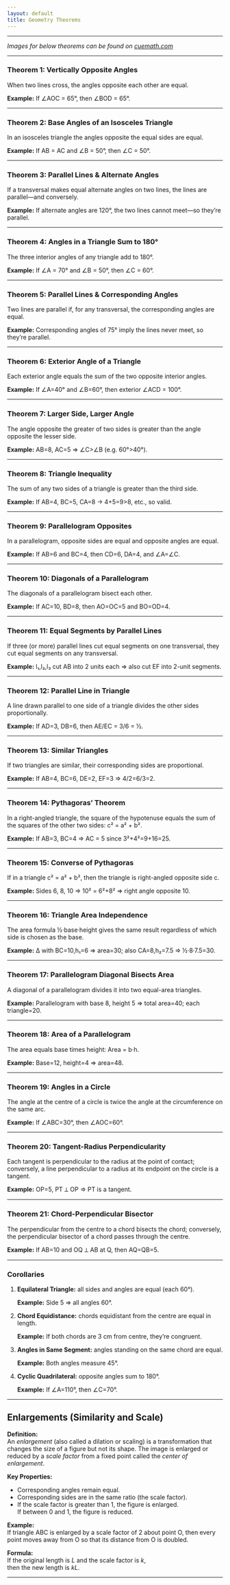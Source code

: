 ```yaml
---
layout: default
title: Geometry Theorems
---
```


<div>
  <hr>
   
  *Images for below theorems can be found on [cuemath.com](https://www.cuemath.com/geometry/)*

  <hr>

  <!-- THEOREM 1 -->
  <h3>Theorem 1: Vertically Opposite Angles</h3>
  <p>When two lines cross, the angles opposite each other are equal.</p>
  
  <p><strong>Example:</strong> If ∠AOC = 65°, then ∠BOD = 65°.</p>

  <hr>

  <!-- THEOREM 2 -->
  <h3>Theorem 2: Base Angles of an Isosceles Triangle</h3>
  <p>In an isosceles triangle the angles opposite the equal sides are equal.</p>
  
  <p><strong>Example:</strong> If AB = AC and ∠B = 50°, then ∠C = 50°.</p>

  <hr>

  <!-- THEOREM 3 -->
  <h3>Theorem 3: Parallel Lines &amp; Alternate Angles</h3>
  <p>If a transversal makes equal alternate angles on two lines, the lines are parallel—and conversely.</p>
  
  <p><strong>Example:</strong> If alternate angles are 120°, the two lines cannot meet—so they’re parallel.</p>

  <hr>

  <!-- THEOREM 4 -->
  <h3>Theorem 4: Angles in a Triangle Sum to 180°</h3>
  <p>The three interior angles of any triangle add to 180°.</p>
  
  <p><strong>Example:</strong> If ∠A = 70° and ∠B = 50°, then ∠C = 60°.</p>

  <hr>

  <!-- THEOREM 5 -->
  <h3>Theorem 5: Parallel Lines &amp; Corresponding Angles</h3>
  <p>Two lines are parallel if, for any transversal, the corresponding angles are equal.</p>
 
  <p><strong>Example:</strong> Corresponding angles of 75° imply the lines never meet, so they’re parallel.</p>

  <hr>

  <!-- THEOREM 6 -->
  <h3>Theorem 6: Exterior Angle of a Triangle</h3>
  <p>Each exterior angle equals the sum of the two opposite interior angles.</p>
 
  <p><strong>Example:</strong> If ∠A=40° and ∠B=60°, then exterior ∠ACD = 100°.</p>

  <hr>

  <!-- THEOREM 7 -->
  <h3>Theorem 7: Larger Side, Larger Angle</h3>
  <p>The angle opposite the greater of two sides is greater than the angle opposite the lesser side.</p>
  
  <p><strong>Example:</strong> AB=8, AC=5 ⇒ ∠C>∠B (e.g. 60°>40°).</p>

  <hr>

  <!-- THEOREM 8 -->
  <h3>Theorem 8: Triangle Inequality</h3>
  <p>The sum of any two sides of a triangle is greater than the third side.</p>
  
  <p><strong>Example:</strong> If AB=4, BC=5, CA=8 → 4+5=9>8, etc., so valid.</p>

  <hr>

  <!-- THEOREM 9 -->
  <h3>Theorem 9: Parallelogram Opposites</h3>
  <p>In a parallelogram, opposite sides are equal and opposite angles are equal.</p>
 
  <p><strong>Example:</strong> If AB=6 and BC=4, then CD=6, DA=4, and ∠A=∠C.</p>

  <hr>

  <!-- THEOREM 10 -->
  <h3>Theorem 10: Diagonals of a Parallelogram</h3>
  <p>The diagonals of a parallelogram bisect each other.</p>
  
  <p><strong>Example:</strong> If AC=10, BD=8, then AO=OC=5 and BO=OD=4.</p>

  <hr>

  <!-- THEOREM 11 -->
  <h3>Theorem 11: Equal Segments by Parallel Lines</h3>
  <p>If three (or more) parallel lines cut equal segments on one transversal, they cut equal segments on any transversal.</p>
  
  <p><strong>Example:</strong> l₁,l₂,l₃ cut AB into 2 units each ⇒ also cut EF into 2-unit segments.</p>

  <hr>

  <!-- THEOREM 12 -->
  <h3>Theorem 12: Parallel Line in Triangle</h3>
  <p>A line drawn parallel to one side of a triangle divides the other sides proportionally.</p>
 
  <p><strong>Example:</strong> If AD=3, DB=6, then AE/EC = 3/6 = ½.</p>

  <hr>

  <!-- THEOREM 13 -->
  <h3>Theorem 13: Similar Triangles</h3>
  <p>If two triangles are similar, their corresponding sides are proportional.</p>
  
  <p><strong>Example:</strong> If AB=4, BC=6, DE=2, EF=3 ⇒ 4/2=6/3=2.</p>

  <hr>

  <!-- THEOREM 14 -->
  <h3>Theorem 14: Pythagoras’ Theorem</h3>
  <p>In a right-angled triangle, the square of the hypotenuse equals the sum of the squares of the other two sides: c² = a² + b².</p>
  
  <p><strong>Example:</strong> If AB=3, BC=4 ⇒ AC = 5 since 3²+4²=9+16=25.</p>

  <hr>

  <!-- THEOREM 15 -->
  <h3>Theorem 15: Converse of Pythagoras</h3>
  <p>If in a triangle c² = a² + b², then the triangle is right-angled opposite side c.</p>
  
  <p><strong>Example:</strong> Sides 6, 8, 10 ⇒ 10² = 6²+8² ⇒ right angle opposite 10.</p>

  <hr>

  <!-- THEOREM 16 -->
  <h3>Theorem 16: Triangle Area Independence</h3>
  <p>The area formula ½·base·height gives the same result regardless of which side is chosen as the base.</p>
 
  <p><strong>Example:</strong> Δ with BC=10,h₁=6 ⇒ area=30; also CA=8,h₂=7.5 ⇒ ½·8·7.5=30.</p>

  <hr>

  <!-- THEOREM 17 -->
  <h3>Theorem 17: Parallelogram Diagonal Bisects Area</h3>
  <p>A diagonal of a parallelogram divides it into two equal-area triangles.</p>
  
  <p><strong>Example:</strong> Parallelogram with base 8, height 5 ⇒ total area=40; each triangle=20.</p>

  <hr>

  <!-- THEOREM 18 -->
  <h3>Theorem 18: Area of a Parallelogram</h3>
  <p>The area equals base times height: Area = b·h.</p>
  
  <p><strong>Example:</strong> Base=12, height=4 ⇒ area=48.</p>

  <hr>

  <!-- THEOREM 19 -->
  <h3>Theorem 19: Angles in a Circle</h3>
  <p>The angle at the centre of a circle is twice the angle at the circumference on the same arc.</p>
 
  <p><strong>Example:</strong> If ∠ABC=30°, then ∠AOC=60°.</p>

  <hr>

  <!-- THEOREM 20 -->
  <h3>Theorem 20: Tangent-Radius Perpendicularity</h3>
  <p>Each tangent is perpendicular to the radius at the point of contact; conversely, a line perpendicular to a radius at its endpoint on the circle is a tangent.</p>
  
  <p><strong>Example:</strong> OP=5, PT ⟂ OP ⇒ PT is a tangent.</p>

  <hr>

  <!-- THEOREM 21 -->
  <h3>Theorem 21: Chord-Perpendicular Bisector</h3>
  <p>The perpendicular from the centre to a chord bisects the chord; conversely, the perpendicular bisector of a chord passes through the centre.</p>
  
  <p><strong>Example:</strong> If AB=10 and OQ ⟂ AB at Q, then AQ=QB=5.</p>

  <hr>

  <h3>Corollaries</h3>
  <ol>
    <li>
      <strong>Equilateral Triangle:</strong> all sides and angles are equal (each 60°).  
      <p><strong>Example:</strong> Side 5 ⇒ all angles 60°.</p>
    </li>
    <li>
      <strong>Chord Equidistance:</strong> chords equidistant from the centre are equal in length.  
      <p><strong>Example:</strong> If both chords are 3 cm from centre, they’re congruent.</p>
    </li>
    <li>
      <strong>Angles in Same Segment:</strong> angles standing on the same chord are equal.  
      <p><strong>Example:</strong> Both angles measure 45°.</p>
    </li>
    <li>
      <strong>Cyclic Quadrilateral:</strong> opposite angles sum to 180°.  
      <p><strong>Example:</strong> If ∠A=110°, then ∠C=70°.</p>
    </li>
  </ol>
</div>

---

## Enlargements (Similarity and Scale)

**Definition:**  
An *enlargement* (also called a dilation or scaling) is a transformation that changes the size of a figure but not its shape. The image is enlarged or reduced by a *scale factor* from a fixed point called the *center of enlargement*.

**Key Properties:**
- Corresponding angles remain equal.
- Corresponding sides are in the same ratio (the scale factor).
- If the scale factor is greater than 1, the figure is enlarged.  
  If between 0 and 1, the figure is reduced.

**Example:**  
If triangle ABC is enlarged by a scale factor of 2 about point O, then every point moves away from O so that its distance from O is doubled.


**Formula:**  
If the original length is *L* and the scale factor is *k*,  
then the new length is *kL*.

---




